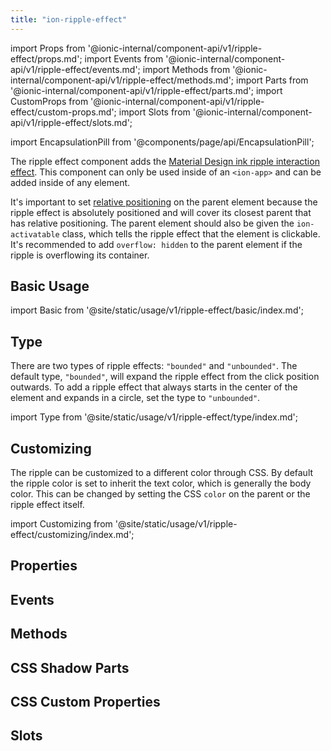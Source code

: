 ```yaml
---
title: "ion-ripple-effect"
---
```

import Props from '@ionic-internal/component-api/v1/ripple-effect/props.md';
import Events from '@ionic-internal/component-api/v1/ripple-effect/events.md';
import Methods from '@ionic-internal/component-api/v1/ripple-effect/methods.md';
import Parts from '@ionic-internal/component-api/v1/ripple-effect/parts.md';
import CustomProps from '@ionic-internal/component-api/v1/ripple-effect/custom-props.md';
import Slots from '@ionic-internal/component-api/v1/ripple-effect/slots.md';

import EncapsulationPill from '@components/page/api/EncapsulationPill';

<head>
  <title>ion-ripple-effect | Ripple Effect Button Component for Ionic Apps</title>
  <meta name="description" content="The ripple effect button component adds the Material Design ink ripple interaction effect. It can only be used in an ion-app and can be added to any component." />
</head>

<EncapsulationPill type="shadow" />


The ripple effect component adds the [Material Design ink ripple interaction effect](https://material.io/develop/web/supporting/ripple). This component can only be used inside of an `<ion-app>` and can be added inside of any element.

It's important to set [relative positioning](https://developer.mozilla.org/en-US/docs/Web/CSS/position) on the parent element because the ripple effect is absolutely positioned and will cover its closest parent that has relative positioning. The parent element should also be given the `ion-activatable` class, which tells the ripple effect that the element is clickable. It's recommended to add `overflow: hidden` to the parent element if the ripple is overflowing its container.


## Basic Usage

import Basic from '@site/static/usage/v1/ripple-effect/basic/index.md';

<Basic />


## Type

There are two types of ripple effects: `"bounded"` and `"unbounded"`. The default type, `"bounded"`, will expand the ripple effect from the click position outwards. To add a ripple effect that always starts in the center of the element and expands in a circle, set the type to `"unbounded"`.

import Type from '@site/static/usage/v1/ripple-effect/type/index.md';

<Type />


## Customizing

The ripple can be customized to a different color through CSS. By default the ripple color is set to inherit the text color, which is generally the body color. This can be changed by setting the CSS `color` on the parent or the ripple effect itself.

import Customizing from '@site/static/usage/v1/ripple-effect/customizing/index.md';

<Customizing />


## Properties
<Props />

## Events
<Events />

## Methods
<Methods />

## CSS Shadow Parts
<Parts />

## CSS Custom Properties
<CustomProps />

## Slots
<Slots />
